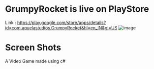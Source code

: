 # GrumpyRocket is live on PlayStore
Link : https://play.google.com/store/apps/details?id=com.aquelastudios.GrumpyRocket&hl=en_IN&gl=US
![image](https://user-images.githubusercontent.com/62655250/195262843-1a24455e-2f56-4c53-9fa4-d1c149b2755f.png)
# Screen Shots

A Video Game made using c# 
